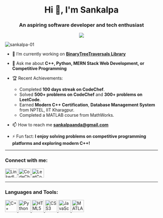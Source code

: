 <h1 align="center">Hi 👋, I'm Sankalpa</h1>
<h3 align="center">An aspiring software developer and tech enthusiast</h3>

<p align="center">
  <img src="https://readme-typing-svg.herokuapp.com?color=F77B00&size=24&center=true&vCenter=true&width=500&lines=Aspiring+Software+Developer;Tech+Enthusiast;Competitive+Programmer" />
</p>

<p align="left">
  <img src="https://komarev.com/ghpvc/?username=sankalpa-01&label=Profile%20views&color=0e75b6&style=flat" alt="sankalpa-01" />
</p>

- 🔭 I’m currently working on **[BinaryTreeTraversals Library](https://github.com/Sankalpa-01/BinaryTreeTraversals_library)**

- 💬 Ask me about **C++, Python, MERN Stack Web Development, or Competitive Programming**

- 🏆 Recent Achievements:
  - Completed **100 days streak on CodeChef**.
  - Solved **500+ problems on CodeChef** and **300+ problems on LeetCode**.
  - Earned **Modern C++ Certification**, **Database Management System** from NPTEL, IIT Kharagpur.
  - Completed a MATLAB course from MathWorks.

- 📫 How to reach me **sankalpaanda@gmail.com**

- ⚡ Fun fact: **I enjoy solving problems on competitive programming platforms and exploring modern C++!**

---

<h3 align="left">Connect with me:</h3>
<p align="left">
  <a href="https://linkedin.com/in/sankalpa-panda-807b78274" target="blank">
    <img align="center" src="https://upload.wikimedia.org/wikipedia/commons/e/e9/Linkedin_icon.svg" alt="LinkedIn" height="30" width="40" />
  </a>
  <a href="https://www.codechef.com/users/sankalpa01" target="blank">
    <img align="center" src="https://cdn.codechef.com/images/cc-logo.svg" alt="CodeChef" height="30" width="40" />
  </a>
  <a href="https://leetcode.com/Sankalpa_01/" target="blank">
    <img align="center" src="https://upload.wikimedia.org/wikipedia/commons/1/19/LeetCode_logo_black.png" alt="LeetCode" height="30" width="40" />
  </a>
</p>

---

<h3 align="left">Languages and Tools:</h3>
<p align="left">
  <a href="https://isocpp.org/" target="_blank">
    <img src="https://cdn.jsdelivr.net/npm/devicon/icons/cplusplus/cplusplus-original.svg" alt="C++" width="40" height="40"/>
  </a>
  <a href="https://www.python.org" target="_blank">
    <img src="https://cdn.jsdelivr.net/npm/devicon/icons/python/python-original.svg" alt="Python" width="40" height="40"/>
  </a>
  <a href="https://developer.mozilla.org/en-US/docs/Web/HTML" target="_blank">
    <img src="https://cdn.jsdelivr.net/npm/devicon/icons/html5/html5-original.svg" alt="HTML5" width="40" height="40"/>
  </a>
  <a href="https://developer.mozilla.org/en-US/docs/Web/CSS" target="_blank">
    <img src="https://cdn.jsdelivr.net/npm/devicon/icons/css3/css3-original.svg" alt="CSS3" width="40" height="40"/>
  </a>
  <a href="https://developer.mozilla.org/en-US/docs/Web/JavaScript" target="_blank">
    <img src="https://cdn.jsdelivr.net/npm/devicon/icons/javascript/javascript-original.svg" alt="JavaScript" width="40" height="40"/>
  </a>
  <a href="https://www.mathworks.com/" target="_blank">
    <img src="https://cdn.jsdelivr.net/npm/simple-icons@3.0.1/icons/matlab.svg" alt="MATLAB" width="40" height="40"/>
  </a>
</p>
